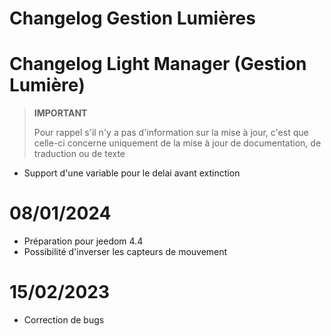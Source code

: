 # Changelog Gestion Lumières

# Changelog Light Manager (Gestion Lumière)

>**IMPORTANT**
>
>Pour rappel s'il n'y a pas d'information sur la mise à jour, c'est que celle-ci concerne uniquement de la mise à jour de documentation, de traduction ou de texte

- Support d'une variable pour le delai avant extinction

# 08/01/2024

- Préparation pour jeedom 4.4
- Possibilité d'inverser les capteurs de mouvement

# 15/02/2023

- Correction de bugs
